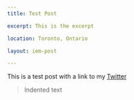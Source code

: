 ```yaml
---
title: Test Post

excerpt: This is the excerpt

location: Toronto, Ontario

layout: iem-post

---
```


This is a test post with a link to my [Twitter](https://twitter.com/#!/dess_e)
> Indented text
